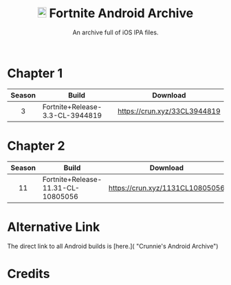 
<div align=center>

# <img src="https://cdn.discordapp.com/attachments/751304558453719176/936527365343961088/Android.png" alt="Android Logo" width="20" height="24"> Fortnite Android Archive
An archive full of iOS IPA files.

</div>
<br>

# Chapter 1

| Season | Build | Download | 
| :---: | ----------- | ----------- | 
| 3 | Fortnite+Release-3.3-CL-3944819 | https://crun.xyz/33CL3944819 |

# Chapter 2

| Season | Build | Download |
| :---: | ----------- | ----------- | 
| 11 | Fortnite+Release-11.31-CL-10805056 | https://crun.xyz/1131CL10805056 |


# Alternative Link
The direct link to all Android builds is [here.]( "Crunnie's Android Archive")

# Credits








